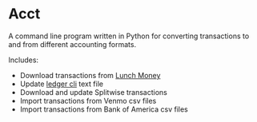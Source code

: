 # Acct

A command line program written in Python for converting transactions to and from different accounting formats.

Includes:
- Download transactions from [Lunch Money](https://lunchmoney.app)
- Update [ledger cli](http://www.ledger-cli.org) text file
- Download and update Splitwise transactions
- Import transactions from Venmo csv files
- Import transactions from Bank of America csv files